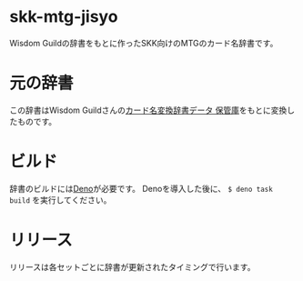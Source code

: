 # skk-mtg-jisyo
Wisdom Guildの辞書をもとに作ったSKK向けのMTGのカード名辞書です。

# 元の辞書
この辞書はWisdom Guildさんの[カード名変換辞書データ 保管庫](https://whisper.wisdom-guild.net/apps/autodic/)をもとに変換したものです。

# ビルド
辞書のビルドには[Deno](https://deno.com/)が必要です。
Denoを導入した後に、
`$ deno task build`
を実行してください。

# リリース
リリースは各セットごとに辞書が更新されたタイミングで行います。
